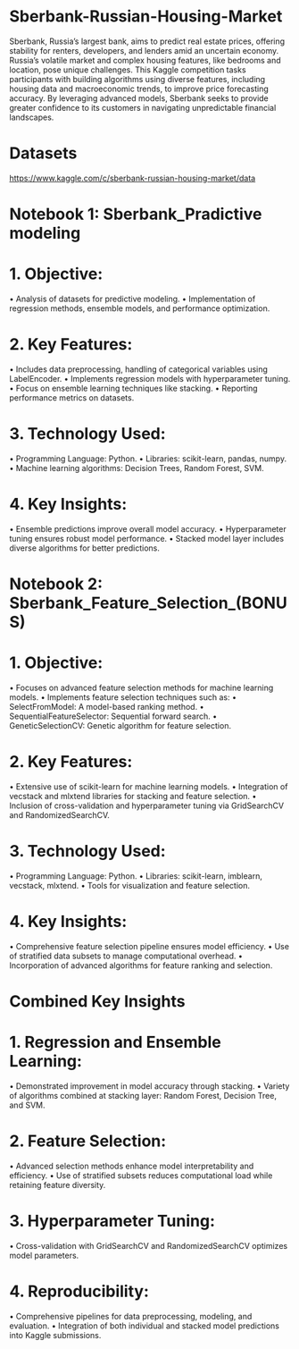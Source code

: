 # Sberbank-Russian-Housing-Market
Sberbank, Russia’s largest bank, aims to predict real estate prices, offering stability for renters, developers, and lenders amid an uncertain economy. Russia’s volatile market and complex housing features, like bedrooms and location, pose unique challenges. This Kaggle competition tasks participants with building algorithms using diverse features, including housing data and macroeconomic trends, to improve price forecasting accuracy. By leveraging advanced models, Sberbank seeks to provide greater confidence to its customers in navigating unpredictable financial landscapes.

# Datasets
https://www.kaggle.com/c/sberbank-russian-housing-market/data

# Notebook 1: Sberbank_Pradictive modeling
# 1.	Objective:
•	Analysis of datasets for predictive modeling.
•	Implementation of regression methods, ensemble models, and performance optimization.
# 2.	Key Features:
•	Includes data preprocessing, handling of categorical variables using LabelEncoder.
•	Implements regression models with hyperparameter tuning.
•	Focus on ensemble learning techniques like stacking.
•	Reporting performance metrics on datasets.
# 3.	Technology Used:
•	Programming Language: Python.
•	Libraries: scikit-learn, pandas, numpy.
•	Machine learning algorithms: Decision Trees, Random Forest, SVM.
# 4.	Key Insights:
•	Ensemble predictions improve overall model accuracy.
•	Hyperparameter tuning ensures robust model performance.
•	Stacked model layer includes diverse algorithms for better predictions.


# Notebook 2: Sberbank_Feature_Selection_(BONUS)
# 1.	Objective:
•	Focuses on advanced feature selection methods for machine learning models.
•	Implements feature selection techniques such as:
•	SelectFromModel: A model-based ranking method.
•	SequentialFeatureSelector: Sequential forward search.
•	GeneticSelectionCV: Genetic algorithm for feature selection.
# 2.	Key Features:
•	Extensive use of scikit-learn for machine learning models.
•	Integration of vecstack and mlxtend libraries for stacking and feature selection.
•	Inclusion of cross-validation and hyperparameter tuning via GridSearchCV and RandomizedSearchCV.
# 3.	Technology Used:
•	Programming Language: Python.
•	Libraries: scikit-learn, imblearn, vecstack, mlxtend.
•	Tools for visualization and feature selection.
# 4.	Key Insights:
•	Comprehensive feature selection pipeline ensures model efficiency.
•	Use of stratified data subsets to manage computational overhead.
•	Incorporation of advanced algorithms for feature ranking and selection.

 # Combined Key Insights 
# 1.	Regression and Ensemble Learning:
•	Demonstrated improvement in model accuracy through stacking.
•	Variety of algorithms combined at stacking layer: Random Forest, Decision Tree, and SVM.
# 2.	Feature Selection:
•	Advanced selection methods enhance model interpretability and efficiency.
•	Use of stratified subsets reduces computational load while retaining feature diversity.
# 3.	Hyperparameter Tuning:
•	Cross-validation with GridSearchCV and RandomizedSearchCV optimizes model parameters.
# 4.	Reproducibility:
•	Comprehensive pipelines for data preprocessing, modeling, and evaluation.
•	Integration of both individual and stacked model predictions into Kaggle submissions.
